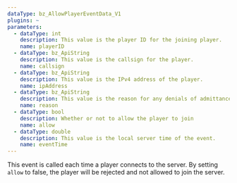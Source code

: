 ```yaml
---
dataType: bz_AllowPlayerEventData_V1
plugins: ~
parameters:
  - dataType: int
    description: This value is the player ID for the joining player.
    name: playerID
  - dataType: bz_ApiString
    description: This value is the callsign for the player.
    name: callsign
  - dataType: bz_ApiString
    description: This value is the IPv4 address of the player.
    name: ipAddress
  - dataType: bz_ApiString
    description: This value is the reason for any denials of admittance, it will be reported back to the player.
    name: reason
  - dataType: bool
    description: Whether or not to allow the player to join
    name: allow
  - dataType: double
    description: This value is the local server time of the event.
    name: eventTime
---
```


This event is called each time a player connects to the server. By setting `allow` to false, the player will be rejected and not allowed to join the server.
